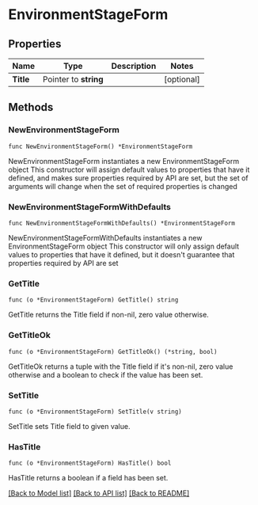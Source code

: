 # EnvironmentStageForm

## Properties

Name | Type | Description | Notes
------------ | ------------- | ------------- | -------------
**Title** | Pointer to **string** |  | [optional] 

## Methods

### NewEnvironmentStageForm

`func NewEnvironmentStageForm() *EnvironmentStageForm`

NewEnvironmentStageForm instantiates a new EnvironmentStageForm object
This constructor will assign default values to properties that have it defined,
and makes sure properties required by API are set, but the set of arguments
will change when the set of required properties is changed

### NewEnvironmentStageFormWithDefaults

`func NewEnvironmentStageFormWithDefaults() *EnvironmentStageForm`

NewEnvironmentStageFormWithDefaults instantiates a new EnvironmentStageForm object
This constructor will only assign default values to properties that have it defined,
but it doesn't guarantee that properties required by API are set

### GetTitle

`func (o *EnvironmentStageForm) GetTitle() string`

GetTitle returns the Title field if non-nil, zero value otherwise.

### GetTitleOk

`func (o *EnvironmentStageForm) GetTitleOk() (*string, bool)`

GetTitleOk returns a tuple with the Title field if it's non-nil, zero value otherwise
and a boolean to check if the value has been set.

### SetTitle

`func (o *EnvironmentStageForm) SetTitle(v string)`

SetTitle sets Title field to given value.

### HasTitle

`func (o *EnvironmentStageForm) HasTitle() bool`

HasTitle returns a boolean if a field has been set.


[[Back to Model list]](../README.md#documentation-for-models) [[Back to API list]](../README.md#documentation-for-api-endpoints) [[Back to README]](../README.md)


